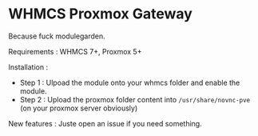 # WHMCS Proxmox Gateway

Because fuck modulegarden.

Requirements : WHMCS 7+, Proxmox 5+

Installation : 
* Step 1 : Ulpoad the module onto your whmcs folder and enable the module. 
* Step 2 : Upload the proxmox folder content into `/usr/share/novnc-pve` (on your proxmox server obviously)

New features : Juste open an issue if you need something.